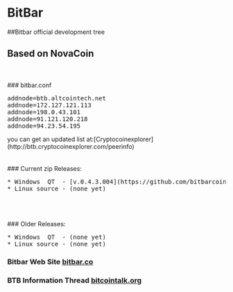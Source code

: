 #  BitBar
##Bitbar official development tree
<br>
##  Based on NovaCoin
<br>
<br>
###  bitbar.conf
<pre>
addnode=btb.altcointech.net
addnode=172.127.121.113
addnode=198.0.43.101
addnode=91.121.120.218
addnode=94.23.54.195
</pre>
you can get an updated list at:[Cryptocoinexplorer](http://btb.cryptocoinexplorer.com/peerinfo)
<br>
<br>
<br>
### Current zip Releases:
<pre>
* Windows  QT  - [v.0.4.3.004](https://github.com/bitbarcoin/bitbar/tree/master/archive/bitbar-qt_v0_4_3_004.zip) 
* Linux source - (none yet)
</pre>
<br>
<br>
<br>
### Older Releases:
<pre>
* Windows  QT  - (none yet) 
* Linux source - (none yet)
</pre>


###  Bitbar Web Site [bitbar.co](http://bitbar.co/)
###  BTB Information Thread [bitcointalk.org](https://bitcointalk.org/index.php?topic=196125.0)